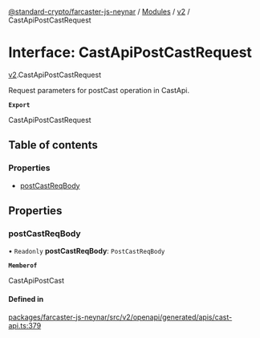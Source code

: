 [@standard-crypto/farcaster-js-neynar](../README.md) / [Modules](../modules.md) / [v2](../modules/v2.md) / CastApiPostCastRequest

# Interface: CastApiPostCastRequest

[v2](../modules/v2.md).CastApiPostCastRequest

Request parameters for postCast operation in CastApi.

**`Export`**

CastApiPostCastRequest

## Table of contents

### Properties

- [postCastReqBody](v2.CastApiPostCastRequest.md#postcastreqbody)

## Properties

### postCastReqBody

• `Readonly` **postCastReqBody**: `PostCastReqBody`

**`Memberof`**

CastApiPostCast

#### Defined in

[packages/farcaster-js-neynar/src/v2/openapi/generated/apis/cast-api.ts:379](https://github.com/standard-crypto/farcaster-js/blob/main/packages/farcaster-js-neynar/src/v2/openapi/generated/apis/cast-api.ts#L379)
